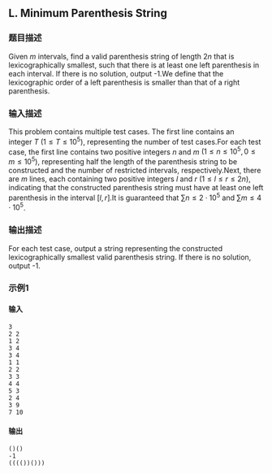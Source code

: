 ## L. Minimum Parenthesis String

### 题目描述

Given $m$ intervals, find a valid parenthesis
string of length $2n$ that is
lexicographically smallest, such that there is at least one left
parenthesis in each interval. If there is no solution, output -1.We define that the lexicographic order of a left parenthesis is smaller
than that of a right parenthesis.

### 输入描述

This problem contains multiple test cases. The first line contains an
integer $T\ (1 \leq T \leq 10^5)$,
representing the number of test cases.For each test case, the first line contains two positive
integers $n$ and $m$ $(1 \leq n \leq 10^5,  0 \leq m \leq 10^5)$,
representing half the length of the parenthesis string to be constructed
and the number of restricted intervals, respectively.Next, there are $m$ lines, each containing
two positive
integers $l$ and $r$ $(1 \leq l \leq r \leq 2n)$,
indicating that the constructed parenthesis string must have at least
one left parenthesis in the
interval $[l,r]$.It is guaranteed
that $\sum n \leq 2\cdot 10^5$ and $\sum m \leq 4\cdot 10^5$.

### 输出描述

For each test case, output a string representing the constructed
lexicographically smallest valid parenthesis string. If there is no
solution, output -1.

### 示例1

#### 输入

```plain
3
2 2
1 2
3 4
3 4
1 1
2 2
3 3
4 4
5 3
2 4
3 9
7 10
```

#### 输出

```plain
()()
-1
(((())()))
```


